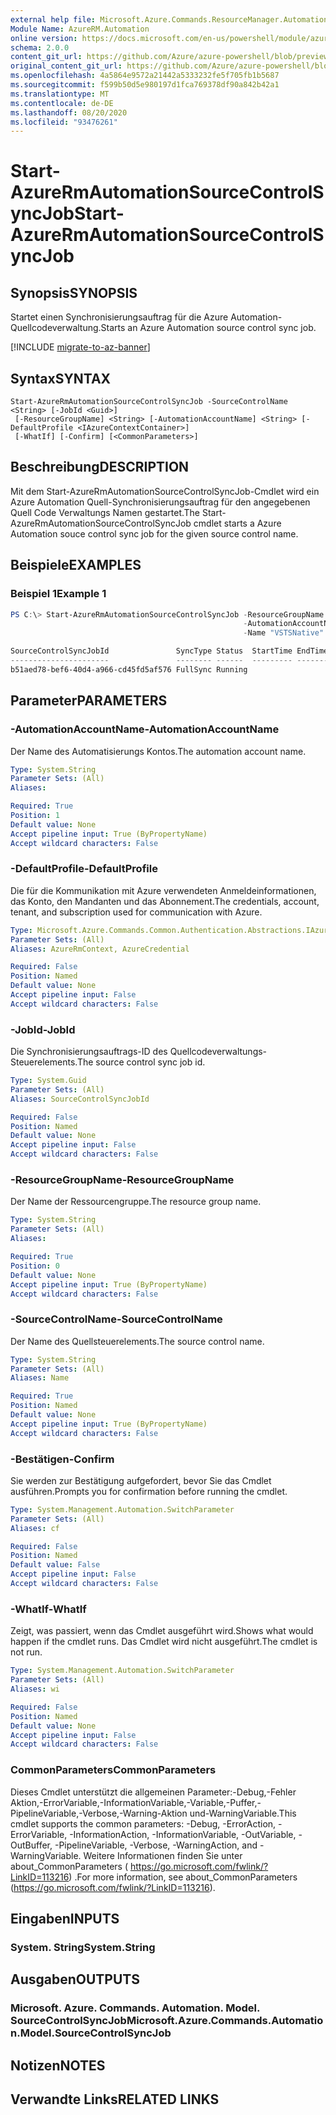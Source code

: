 ```yaml
---
external help file: Microsoft.Azure.Commands.ResourceManager.Automation.dll-Help.xml
Module Name: AzureRM.Automation
online version: https://docs.microsoft.com/en-us/powershell/module/azurerm.automation/start-azurermautomationsourcecontrolsyncjob
schema: 2.0.0
content_git_url: https://github.com/Azure/azure-powershell/blob/preview/src/ResourceManager/Automation/Commands.Automation/help/Start-AzureRmAutomationSourceControlSyncJob.md
original_content_git_url: https://github.com/Azure/azure-powershell/blob/preview/src/ResourceManager/Automation/Commands.Automation/help/Start-AzureRmAutomationSourceControlSyncJob.md
ms.openlocfilehash: 4a5864e9572a21442a5333232fe5f705fb1b5687
ms.sourcegitcommit: f599b50d5e980197d1fca769378df90a842b42a1
ms.translationtype: MT
ms.contentlocale: de-DE
ms.lasthandoff: 08/20/2020
ms.locfileid: "93476261"
---
```

# <span data-ttu-id="d20c6-101">Start-AzureRmAutomationSourceControlSyncJob</span><span class="sxs-lookup"><span data-stu-id="d20c6-101">Start-AzureRmAutomationSourceControlSyncJob</span></span>

## <span data-ttu-id="d20c6-102">Synopsis</span><span class="sxs-lookup"><span data-stu-id="d20c6-102">SYNOPSIS</span></span>
<span data-ttu-id="d20c6-103">Startet einen Synchronisierungsauftrag für die Azure Automation-Quellcodeverwaltung.</span><span class="sxs-lookup"><span data-stu-id="d20c6-103">Starts an Azure Automation source control sync job.</span></span>

[!INCLUDE [migrate-to-az-banner](../../includes/migrate-to-az-banner.md)]

## <span data-ttu-id="d20c6-104">Syntax</span><span class="sxs-lookup"><span data-stu-id="d20c6-104">SYNTAX</span></span>

```
Start-AzureRmAutomationSourceControlSyncJob -SourceControlName <String> [-JobId <Guid>]
 [-ResourceGroupName] <String> [-AutomationAccountName] <String> [-DefaultProfile <IAzureContextContainer>]
 [-WhatIf] [-Confirm] [<CommonParameters>]
```

## <span data-ttu-id="d20c6-105">Beschreibung</span><span class="sxs-lookup"><span data-stu-id="d20c6-105">DESCRIPTION</span></span>
<span data-ttu-id="d20c6-106">Mit dem Start-AzureRmAutomationSourceControlSyncJob-Cmdlet wird ein Azure Automation Quell-Synchronisierungsauftrag für den angegebenen Quell Code Verwaltungs Namen gestartet.</span><span class="sxs-lookup"><span data-stu-id="d20c6-106">The Start-AzureRmAutomationSourceControlSyncJob cmdlet starts a Azure Automation souce control sync job for the given source control name.</span></span>

## <span data-ttu-id="d20c6-107">Beispiele</span><span class="sxs-lookup"><span data-stu-id="d20c6-107">EXAMPLES</span></span>

### <span data-ttu-id="d20c6-108">Beispiel 1</span><span class="sxs-lookup"><span data-stu-id="d20c6-108">Example 1</span></span>
```powershell
PS C:\> Start-AzureRmAutomationSourceControlSyncJob -ResourceGroupName "rg1" `
                                                    -AutomationAccountName "devAccount" `
                                                    -Name "VSTSNative"

SourceControlSyncJobId               SyncType Status  StartTime EndTime
----------------------               -------- ------  --------- -------
b51aed78-bef6-40d4-a966-cd45fd5af576 FullSync Running
```

## <span data-ttu-id="d20c6-109">Parameter</span><span class="sxs-lookup"><span data-stu-id="d20c6-109">PARAMETERS</span></span>

### <span data-ttu-id="d20c6-110">-AutomationAccountName</span><span class="sxs-lookup"><span data-stu-id="d20c6-110">-AutomationAccountName</span></span>
<span data-ttu-id="d20c6-111">Der Name des Automatisierungs Kontos.</span><span class="sxs-lookup"><span data-stu-id="d20c6-111">The automation account name.</span></span>

```yaml
Type: System.String
Parameter Sets: (All)
Aliases:

Required: True
Position: 1
Default value: None
Accept pipeline input: True (ByPropertyName)
Accept wildcard characters: False
```

### <span data-ttu-id="d20c6-112">-DefaultProfile</span><span class="sxs-lookup"><span data-stu-id="d20c6-112">-DefaultProfile</span></span>
<span data-ttu-id="d20c6-113">Die für die Kommunikation mit Azure verwendeten Anmeldeinformationen, das Konto, den Mandanten und das Abonnement.</span><span class="sxs-lookup"><span data-stu-id="d20c6-113">The credentials, account, tenant, and subscription used for communication with Azure.</span></span>

```yaml
Type: Microsoft.Azure.Commands.Common.Authentication.Abstractions.IAzureContextContainer
Parameter Sets: (All)
Aliases: AzureRmContext, AzureCredential

Required: False
Position: Named
Default value: None
Accept pipeline input: False
Accept wildcard characters: False
```

### <span data-ttu-id="d20c6-114">-JobId</span><span class="sxs-lookup"><span data-stu-id="d20c6-114">-JobId</span></span>
<span data-ttu-id="d20c6-115">Die Synchronisierungsauftrags-ID des Quellcodeverwaltungs-Steuerelements.</span><span class="sxs-lookup"><span data-stu-id="d20c6-115">The source control sync job id.</span></span>

```yaml
Type: System.Guid
Parameter Sets: (All)
Aliases: SourceControlSyncJobId

Required: False
Position: Named
Default value: None
Accept pipeline input: False
Accept wildcard characters: False
```

### <span data-ttu-id="d20c6-116">-ResourceGroupName</span><span class="sxs-lookup"><span data-stu-id="d20c6-116">-ResourceGroupName</span></span>
<span data-ttu-id="d20c6-117">Der Name der Ressourcengruppe.</span><span class="sxs-lookup"><span data-stu-id="d20c6-117">The resource group name.</span></span>

```yaml
Type: System.String
Parameter Sets: (All)
Aliases:

Required: True
Position: 0
Default value: None
Accept pipeline input: True (ByPropertyName)
Accept wildcard characters: False
```

### <span data-ttu-id="d20c6-118">-SourceControlName</span><span class="sxs-lookup"><span data-stu-id="d20c6-118">-SourceControlName</span></span>
<span data-ttu-id="d20c6-119">Der Name des Quellsteuerelements.</span><span class="sxs-lookup"><span data-stu-id="d20c6-119">The source control name.</span></span>

```yaml
Type: System.String
Parameter Sets: (All)
Aliases: Name

Required: True
Position: Named
Default value: None
Accept pipeline input: True (ByPropertyName)
Accept wildcard characters: False
```

### <span data-ttu-id="d20c6-120">-Bestätigen</span><span class="sxs-lookup"><span data-stu-id="d20c6-120">-Confirm</span></span>
<span data-ttu-id="d20c6-121">Sie werden zur Bestätigung aufgefordert, bevor Sie das Cmdlet ausführen.</span><span class="sxs-lookup"><span data-stu-id="d20c6-121">Prompts you for confirmation before running the cmdlet.</span></span>

```yaml
Type: System.Management.Automation.SwitchParameter
Parameter Sets: (All)
Aliases: cf

Required: False
Position: Named
Default value: False
Accept pipeline input: False
Accept wildcard characters: False
```

### <span data-ttu-id="d20c6-122">-WhatIf</span><span class="sxs-lookup"><span data-stu-id="d20c6-122">-WhatIf</span></span>
<span data-ttu-id="d20c6-123">Zeigt, was passiert, wenn das Cmdlet ausgeführt wird.</span><span class="sxs-lookup"><span data-stu-id="d20c6-123">Shows what would happen if the cmdlet runs.</span></span>
<span data-ttu-id="d20c6-124">Das Cmdlet wird nicht ausgeführt.</span><span class="sxs-lookup"><span data-stu-id="d20c6-124">The cmdlet is not run.</span></span>

```yaml
Type: System.Management.Automation.SwitchParameter
Parameter Sets: (All)
Aliases: wi

Required: False
Position: Named
Default value: None
Accept pipeline input: False
Accept wildcard characters: False
```

### <span data-ttu-id="d20c6-125">CommonParameters</span><span class="sxs-lookup"><span data-stu-id="d20c6-125">CommonParameters</span></span>
<span data-ttu-id="d20c6-126">Dieses Cmdlet unterstützt die allgemeinen Parameter:-Debug,-Fehler Aktion,-ErrorVariable,-InformationVariable,-Variable,-Puffer,-PipelineVariable,-Verbose,-Warning-Aktion und-WarningVariable.</span><span class="sxs-lookup"><span data-stu-id="d20c6-126">This cmdlet supports the common parameters: -Debug, -ErrorAction, -ErrorVariable, -InformationAction, -InformationVariable, -OutVariable, -OutBuffer, -PipelineVariable, -Verbose, -WarningAction, and -WarningVariable.</span></span> <span data-ttu-id="d20c6-127">Weitere Informationen finden Sie unter about_CommonParameters ( https://go.microsoft.com/fwlink/?LinkID=113216) .</span><span class="sxs-lookup"><span data-stu-id="d20c6-127">For more information, see about_CommonParameters (https://go.microsoft.com/fwlink/?LinkID=113216).</span></span>

## <span data-ttu-id="d20c6-128">Eingaben</span><span class="sxs-lookup"><span data-stu-id="d20c6-128">INPUTS</span></span>

### <span data-ttu-id="d20c6-129">System. String</span><span class="sxs-lookup"><span data-stu-id="d20c6-129">System.String</span></span>

## <span data-ttu-id="d20c6-130">Ausgaben</span><span class="sxs-lookup"><span data-stu-id="d20c6-130">OUTPUTS</span></span>

### <span data-ttu-id="d20c6-131">Microsoft. Azure. Commands. Automation. Model. SourceControlSyncJob</span><span class="sxs-lookup"><span data-stu-id="d20c6-131">Microsoft.Azure.Commands.Automation.Model.SourceControlSyncJob</span></span>

## <span data-ttu-id="d20c6-132">Notizen</span><span class="sxs-lookup"><span data-stu-id="d20c6-132">NOTES</span></span>

## <span data-ttu-id="d20c6-133">Verwandte Links</span><span class="sxs-lookup"><span data-stu-id="d20c6-133">RELATED LINKS</span></span>
